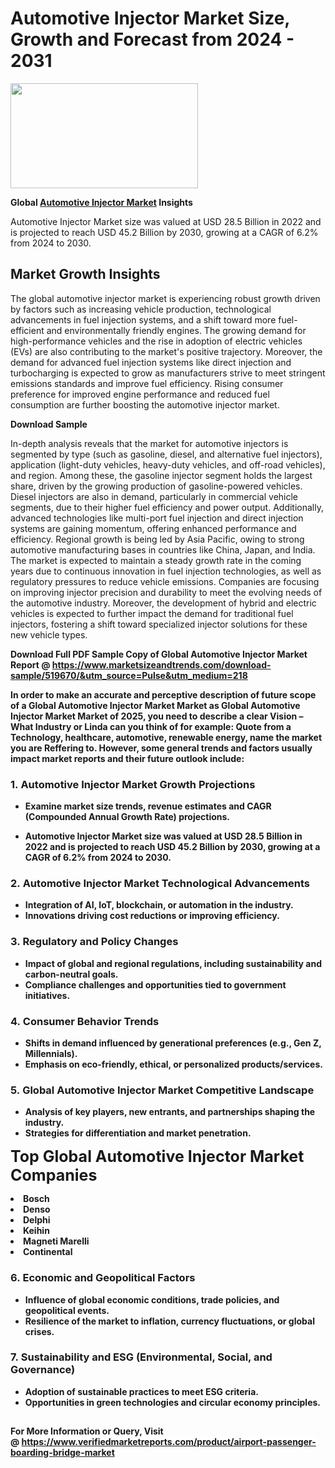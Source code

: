 <H1>Automotive Injector Market Size, Growth and Forecast from 2024 - 2031</H1><img class="aligncenter size-medium wp-image-584254" src="https://thirdeyenews.in/wp-content/uploads/2024/09/Global-Market-Research-300x168.jpeg" alt="" width="300" height="168" /><p><strong>Global&nbsp;<a href="https://www.marketsizeandtrends.com/download-sample/519670/&amp;utm_source=Pulse&amp;utm_medium=218">Automotive Injector Market</a> Insights</strong></p><p>Automotive Injector Market size was valued at USD 28.5 Billion in 2022 and is projected to reach USD 45.2 Billion by 2030, growing at a CAGR of 6.2% from 2024 to 2030.</p><p><h2>Market Growth Insights</h2> <p>The global automotive injector market is experiencing robust growth driven by factors such as increasing vehicle production, technological advancements in fuel injection systems, and a shift toward more fuel-efficient and environmentally friendly engines. The growing demand for high-performance vehicles and the rise in adoption of electric vehicles (EVs) are also contributing to the market's positive trajectory. Moreover, the demand for advanced fuel injection systems like direct injection and turbocharging is expected to grow as manufacturers strive to meet stringent emissions standards and improve fuel efficiency. Rising consumer preference for improved engine performance and reduced fuel consumption are further boosting the automotive injector market.</p> <p><strong>Download Sample</strong></p> <p>In-depth analysis reveals that the market for automotive injectors is segmented by type (such as gasoline, diesel, and alternative fuel injectors), application (light-duty vehicles, heavy-duty vehicles, and off-road vehicles), and region. Among these, the gasoline injector segment holds the largest share, driven by the growing production of gasoline-powered vehicles. Diesel injectors are also in demand, particularly in commercial vehicle segments, due to their higher fuel efficiency and power output. Additionally, advanced technologies like multi-port fuel injection and direct injection systems are gaining momentum, offering enhanced performance and efficiency. Regional growth is being led by Asia Pacific, owing to strong automotive manufacturing bases in countries like China, Japan, and India. The market is expected to maintain a steady growth rate in the coming years due to continuous innovation in fuel injection technologies, as well as regulatory pressures to reduce vehicle emissions. Companies are focusing on improving injector precision and durability to meet the evolving needs of the automotive industry. Moreover, the development of hybrid and electric vehicles is expected to further impact the demand for traditional fuel injectors, fostering a shift toward specialized injector solutions for these new vehicle types. <p><strong></p><p><span class=""><strong>Download Full PDF Sample Copy of Global Automotive Injector Market Report</strong> @ <a href="https://www.marketsizeandtrends.com/download-sample/519670/&amp;utm_source=Pulse&amp;utm_medium=218" target="_blank">https://www.marketsizeandtrends.com/download-sample/519670/&amp;utm_source=Pulse&amp;utm_medium=218</a></span></p><p>In order to make an accurate and perceptive description of future scope of a Global&nbsp;Automotive Injector Market Market as Global&nbsp;Automotive Injector Market Market of 2025, you need to describe a clear Vision &ndash; What Industry or Linda can you think of for example: Quote from a Technology, healthcare, automotive, renewable energy, name the market you are Reffering to. However, some general trends and factors usually impact market reports and their future outlook include:</p><h3>1.&nbsp;<strong>Automotive Injector Market Growth Projections</strong></h3><ul><li>Examine market size trends, revenue estimates and CAGR (Compounded Annual Growth Rate) projections.</li><li><p>Automotive Injector Market size was valued at USD 28.5 Billion in 2022 and is projected to reach USD 45.2 Billion by 2030, growing at a CAGR of 6.2% from 2024 to 2030.</p></li></ul><h3>2.&nbsp;<strong>Automotive Injector Market Technological Advancements</strong></h3><ul><li>Integration of AI, IoT, blockchain, or automation in the industry.</li><li>Innovations driving cost reductions or improving efficiency.</li></ul><h3>3.&nbsp;<strong>Regulatory and Policy Changes</strong></h3><ul><li>Impact of global and regional regulations, including sustainability and carbon-neutral goals.</li><li>Compliance challenges and opportunities tied to government initiatives.</li></ul><h3>4.&nbsp;<strong>Consumer Behavior Trends</strong></h3><ul><li>Shifts in demand influenced by generational preferences (e.g., Gen Z, Millennials).</li><li>Emphasis on eco-friendly, ethical, or personalized products/services.</li></ul><h3>5.&nbsp;<strong>Global Automotive Injector Market Competitive Landscape</strong></h3><ul><li>Analysis of key players, new entrants, and partnerships shaping the industry.</li><li>Strategies for differentiation and market penetration.</li></ul><p data-pm-slice="1 1 []"><span style="color: inherit; font-family: inherit; font-size: 25px;">Top Global Automotive Injector Market Companies</span></p><div class="" data-test-id=""><p><li>Bosch</li><li> Denso</li><li> Delphi</li><li> Keihin</li><li> Magneti Marelli</li><li> Continental</li></p></div><h3>6.&nbsp;<strong>Economic and Geopolitical Factors</strong></h3><ul><li>Influence of global economic conditions, trade policies, and geopolitical events.</li><li>Resilience of the market to inflation, currency fluctuations, or global crises.</li></ul><h3>7.&nbsp;<strong>Sustainability and ESG (Environmental, Social, and Governance)</strong></h3><ul><li>Adoption of sustainable practices to meet ESG criteria.</li><li>Opportunities in green technologies and circular economy principles.</li></ul><h2><strong style="font-size: 14px;">For More Information or Query, Visit @&nbsp;</strong><a style="background-color: #ffffff; font-size: 14px;" href="https://www.marketsizeandtrends.com/report/automotive-injector-market/" target="_blank">https://www.verifiedmarketreports.com/product/airport-passenger-boarding-bridge-market</a></h2>
